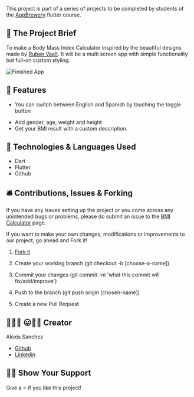 
This project is part of a series of projects to be completed by students of the [AppBrewery](https://www.appbrewery.co/p/flutter-development-bootcamp-with-dart) flutter course.


## 🧮 The Project Brief

To make a Body Mass Index Calculator inspired by the beautiful designs made by [Ruben Vaalt](https://dribbble.com/shots/4585382-Simple-BMI-Calculator). It will be a multi screen app with simple functionality but full-on custom styling. 

![Finished App](https://github.com/londonappbrewery/Images/blob/master/bmi-calc-demo.gif)
## 🎯 Features

* You can switch between English and Spanish by touching the toggle button

- Add gender, age, weight and height
- Get your BMI result with a custom description.

## 🧬 Technologies & Languages Used

- Dart
- Flutter
- Github


## 🛎️ Contributions, Issues & Forking

If you have any issues setting up the project or you come across any unintended bugs or problems, please do submit an issue to the [BMI Calculator](https://github.com/Psiale/bmi-calculator-flutter/issues) page.

If you want to make your own changes, modifications or improvements to our project, go ahead and Fork it!
1. [Fork it](https://github.com/Psiale/bmi-calculator-flutter/fork)

2. Create your working branch (git checkout -b [choose-a-name])

3. Commit your changes (git commit -m 'what this commit will fix/add/improve')
4. Push to the branch (git push origin [chosen-name])
5. Create a new Pull Request

## 🤟🏽😄 😛🤙🏾  Creator

Alexis Sanchez 
- [Github](https://github.com/Psiale)
- [Linkedin](https://www.linkedin.com/in/alexis-sanchez-dev/)

## 🙌🏾 Show Your Support

Give a ⭐️ if you like this project!
